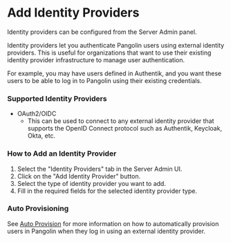 # Add Identity Providers

Identity providers can be configured from the Server Admin panel.

Identity providers let you authenticate Pangolin users using external identity providers. This is useful for organizations that want to use their existing identity provider infrastructure to manage user authentication.

For example, you may have users defined in Authentik, and you want these users to be able to log in to Pangolin using their existing credentials.

### Supported Identity Providers

- OAuth2/OIDC
  - This can be used to connect to any external identity provider that supports the OpenID Connect protocol such as Authentik, Keycloak, Okta, etc.

### How to Add an Identity Provider

1. Select the "Identity Providers" tab in the Server Admin UI.
2. Click on the "Add Identity Provider" button.
3. Select the type of identity provider you want to add.
4. Fill in the required fields for the selected identity provider type.

### Auto Provisioning

See [Auto Provision](./02-auto-provision.md) for more information on how to automatically provision users in Pangolin when they log in using an external identity provider.
